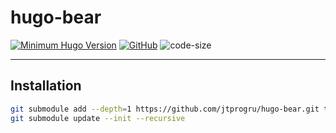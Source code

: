 # hugo-bear

[![Minimum Hugo Version](https://img.shields.io/static/v1?label=Hugo%20version&message=0.102.3&color=blue&logo=hugo)](https://github.com/gohugoio/hugo/releases/tag/v0.102.3)
[![GitHub](https://img.shields.io/github/license/jtprogru/hugo-bear)](https://github.com/jtprogru/hugo-bear/blob/master/LICENSE)
![code-size](https://img.shields.io/github/languages/code-size/jtprogru/hugo-bear)

---

## Installation

```bash
git submodule add --depth=1 https://github.com/jtprogru/hugo-bear.git themes/bear
git submodule update --init --recursive
```

